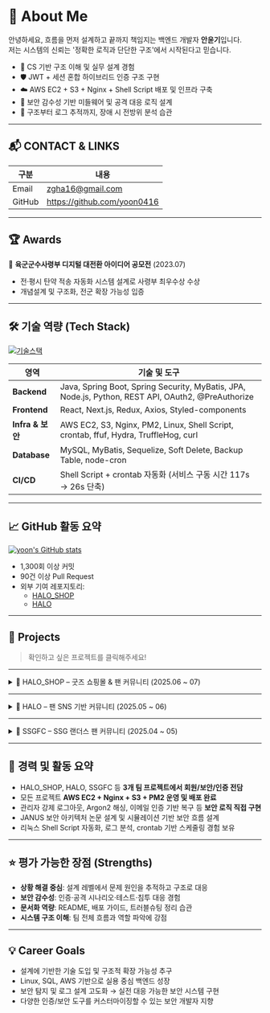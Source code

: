# 👋 About Me

안녕하세요, 흐름을 먼저 설계하고 끝까지 책임지는 백엔드 개발자 **안윤기**입니다.  
저는 시스템의 신뢰는 '정확한 로직과 단단한 구조'에서 시작된다고 믿습니다.

- 🌱 CS 기반 구조 이해 및 실무 설계 경험  
- 🛡️ JWT + 세션 혼합 하이브리드 인증 구조 구현  
- ☁️ AWS EC2 + S3 + Nginx + Shell Script 배포 및 인프라 구축  
- 🔐 보안 감수성 기반 미들웨어 및 공격 대응 로직 설계  
- 🧠 구조부터 로그 추적까지, 장애 시 전방위 분석 습관  

---

## 📬 CONTACT & LINKS

| 구분 | 내용 |
|------|------|
| Email | zgha16@gmail.com |
| GitHub | https://github.com/yoon0416 |

---

## 🏆 Awards

🥇 **육군군수사령부 디지털 대전환 아이디어 공모전** (2023.07)  
- 전·평시 탄약 적송 자동화 시스템 설계로 사령부 최우수상 수상  
- 개념설계 및 구조화, 전군 확장 가능성 입증  

---

## 🛠 기술 역량 (Tech Stack)

[![기술스택](https://github-readme-stats.vercel.app/api/top-langs/?username=yoon0416&layout=compact&hide=html)](https://github.com/anuraghazra/github-readme-stats)

| 영역             | 기술 및 도구 |
|------------------|-------------------------------------------------------------------------------------------------------------------|
| **Backend**      | Java, Spring Boot, Spring Security, MyBatis, JPA, Node.js, Python, REST API, OAuth2, @PreAuthorize |
| **Frontend**     | React, Next.js, Redux, Axios, Styled-components |
| **Infra & 보안** | AWS EC2, S3, Nginx, PM2, Linux, Shell Script, crontab, ffuf, Hydra, TruffleHog, curl |
| **Database**     | MySQL, MyBatis, Sequelize, Soft Delete, Backup Table, node-cron |
| **CI/CD**        | Shell Script + crontab 자동화 (서비스 구동 시간 117s → 26s 단축) |

---

## 📈 GitHub 활동 요약

[![yoon's GitHub stats](https://github-readme-stats.vercel.app/api?username=yoon0416)](https://github.com/anuraghazra/github-readme-stats)

- 1,300회 이상 커밋  
- 90건 이상 Pull Request  
- 외부 기여 레포지토리:
  - [HALO_SHOP](https://github.com/joyulbi/HALO_SHOP)
  - [HALO](https://github.com/IN-P/HALO)

---

## 📌 Projects
> 확인하고 싶은 프로젝트를 클릭해주세요!

---

<details>
<summary>🔹 HALO_SHOP – 굿즈 쇼핑몰 & 팬 커뮤니티 (2025.06 ~ 07)</summary>

**담당:** 회원/보안/인증 시스템 전담, EC2 인프라 구성, 자동 배포, 트러블슈팅 및 문서화  

### 🧰 사용기술

| 영역     | 기술 |
|----------|------|
| Frontend | React, Next.js, Redux, Styled-components, SockJS, StompJS, Recharts, Axios |
| Backend  | Spring Boot, Java 11, MyBatis, JPA, Spring Security, OAuth2, WebSocket |
| Infra    | AWS EC2, S3, Nginx, PM2, Shell Script, crontab |
| DB       | MySQL 8.x (Soft Delete, backup table, node-cron 기반 스케줄링) |
| 보안도구 | Hydra, ffuf, TruffleHog, curl, Nikto 등 |

### 📌 주요 기능

- 4중 인증 구조 (JWT + bcrypt / 세션 + Argon2)
- 관리자 권한 분기 및 세션 강제 종료 기능
- 보안 미들웨어로 XSS, SQL Injection, 빠른 요청 차단
- Shell Script 기반 자동 배포 (117s → 26s 단축)
- 실전 보안 도구(ffuf, Hydra 등) 기반 공격 대응 구조 설계

### 🔧 주요 트러블슈팅

- 요청 폭주 → rate limiter + IP 차단
- UTC 시간 설정 → `-Duser.timezone=Asia/Seoul`
- 프론트 비효율적 빌드 반복 → 조건 분기 + 병렬 실행 최적화

### 🤝 협업 및 회고

- 역할 분담 기반 개발 및 문서화 주도 (API 명세서, ERD 등)
- 피드백 기반 응답 포맷 통일 (isAdmin, role)
- 회의록/협업 툴 기반 커뮤니케이션 능동적 참여

### 🔗 링크

- [GitHub](https://github.com/joyulbi/HALO_SHOP)  
- [배포](http://43.202.189.108/)  
- [시연 영상](https://www.youtube.com/watch?v=Xm-JVtveUPE)

</details>

---

<details>
<summary>🔹 HALO – 팬 SNS 기반 커뮤니티 (2025.05 ~ 06)</summary>

**담당:** 회원/인증/결제 시스템, 상태 차단, 이메일 인증, EC2 배포 및 리버스 프록시 구성

### 🧰 사용기술

| 영역     | 기술 |
|----------|------|
| Frontend | React, Redux, Axios |
| Backend  | Node.js, Express, Passport, bcrypt, Nodemailer |
| Infra    | AWS EC2, PM2, Nginx |
| DB       | MySQL 8.x (Soft Delete, deleted_users 테이블) |
| 보안기반 | 이메일 인증, 상태 기반 로그인 차단, 관리자 권한 분기(role 기반) |

### 📌 주요 기능

- 세션 기반 인증 (`passport-local`), bcrypt 해싱
- 탈퇴/정지/휴면 계정 차단
- 이메일 인증 기반 임시 비밀번호 발급 및 복구
- 카카오페이 결제 시스템 구현 및 멤버십 등급 반영
- 관리자 role 기반 접근 제한 미들웨어 설계

### 🔧 트러블슈팅

- Soft delete 계정 정리 누락 → node-cron 기반 자동 제거 구현
- FK 제약으로 인한 삭제 실패 → 트랜잭션 + CASCADE 처리

### 🔗 링크

- [GitHub](https://github.com/IN-P/HALO)

</details>

---

<details>
<summary>🔹 SSGFC – SSG 랜더스 팬 커뮤니티 (2025.04 ~ 05)</summary>

**담당:** 인증/보안/로그 시스템, 관리자 기능, 크롤링, 외부 API 연동, 트러블슈팅 및 보안 문서화

### 🧰 사용기술

| 영역     | 기술 |
|----------|------|
| Frontend | Thymeleaf, Bootstrap, JavaScript |
| Backend  | Java 11, Spring Boot 2.7.14, Spring Security, JPA |
| DB       | MySQL 8.0 |
| Infra    | 로컬 Tomcat → AWS EC2 이전 준비 중 |
| 인증/보안 | Spring Security 커스텀 로그인, OAuth2, 이메일/전화 인증 |
| 외부 API | CoolSMS, Google SMTP, Kakao 주소 API, 기상청 초단기 API |
| 기타     | Jsoup 기반 HTML 크롤링 |

### 📌 주요 기능

- 소셜 로그인(OAuth2), 이메일·전화 인증 통합
- 관리자 권한 분리 및 접근 제어 (@PreAuthorize)
- 게시글/댓글 본인 인증, 비로그인 차단
- 로그 자동 수집 및 30일 보존 스케줄링
- 구조적 보안 설계 + 외부 API 활용

### 🔗 참고 문서

- [보안 설계 문서](https://github.com/yoon0416/ssgpack/blob/main/시큐리티.md)
- [트러블슈팅 문서](https://github.com/yoon0416/ssgpack/blob/main/트러블슈팅.md)
- [문서 저장소](https://github.com/yoon0416/document)
- [AWS 설정](https://github.com/yoon0416/ssgpack/blob/main/aws.md)
- [시연 영상](https://youtu.be/pWBEOX9JKqc)

</details>

---

## 💼 경력 및 활동 요약

- HALO_SHOP, HALO, SSGFC 등 **3개 팀 프로젝트에서 회원/보안/인증 전담**  
- 모든 프로젝트 **AWS EC2 + Nginx + S3 + PM2 운영 및 배포 완료**  
- 관리자 강제 로그아웃, Argon2 해싱, 이메일 인증 기반 복구 등 **보안 로직 직접 구현**  
- JANUS 보안 아키텍처 논문 설계 및 시뮬레이션 기반 보안 흐름 설계  
- 리눅스 Shell Script 자동화, 로그 분석, crontab 기반 스케줄링 경험 보유

---

## ⭐ 평가 가능한 장점 (Strengths)

- **상황 해결 중심**: 설계 레벨에서 문제 원인을 추적하고 구조로 대응  
- **보안 감수성**: 인증·공격 시나리오·테스트·침투 대응 경험  
- **문서화 역량**: README, 배포 가이드, 트러블슈팅 정리 습관  
- **시스템 구조 이해**: 팀 전체 흐름과 역할 파악에 강점  

---

## 💡 Career Goals

- 설계에 기반한 기술 도입 및 구조적 확장 가능성 추구  
- Linux, SQL, AWS 기반으로 실용 중심 백엔드 성장  
- 보안 탐지 및 로그 설계 고도화 → 실전 대응 가능한 보안 시스템 구현  
- 다양한 인증/보안 도구를 커스터마이징할 수 있는 보안 개발자 지향


